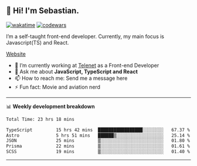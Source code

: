 ## 👋 Hi! I'm Sebastian.

[![wakatime](https://wakatime.com/badge/user/df0036c6-328a-4a39-be9b-e49417ed22a1.svg)](https://wakatime.com/@df0036c6-328a-4a39-be9b-e49417ed22a1)
[![codewars](https://www.codewars.com/users/sebavuye/badges/small)](https://www.codewars.com/users/sebavuye)

I’m a self-taught front-end developer. Currently, my main focus is Javascript(TS) and React.

[Website](https://sebastianvuye.be)

- 🔭 I’m currently working at [Telenet](https://telenet.be/) as a Front-end Developer
- 💬 Ask me about **JavaScript, TypeScript and React**
- 📫 How to reach me: Send me a message here
- ⚡ Fun fact: Movie and aviation nerd

-------

📊 **Weekly development breakdown**

<!--START_SECTION:waka-->

```txt
Total Time: 23 hrs 18 mins

TypeScript         15 hrs 42 mins  █████████████████░░░░░░░░   67.37 %
Astro              5 hrs 51 mins   ██████▒░░░░░░░░░░░░░░░░░░   25.14 %
JSON               25 mins         ▒░░░░░░░░░░░░░░░░░░░░░░░░   01.80 %
Prisma             22 mins         ▒░░░░░░░░░░░░░░░░░░░░░░░░   01.61 %
SCSS               19 mins         ▒░░░░░░░░░░░░░░░░░░░░░░░░   01.40 %
```

<!--END_SECTION:waka-->
-------
